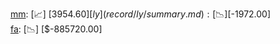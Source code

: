 [mm](record/mm/summary.md): [📈] [$3954.60]  
[ly](record/ly/summary.md): [📉] [$-1972.00]  
[fa](record/fa/summary.md): [📉] [$-885720.00]  
